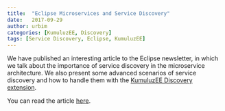 ```yaml
---
title:  "Eclipse Microservices and Service Discovery"
date:   2017-09-29
author: urbim
categories: [KumuluzEE, Discovery]
tags: [Service Discovery, Eclipse, KumuluzEE]
---
```


We have published an interesting article to the Eclipse newsletter, in which
we talk about the importance of service discovery in the microservice architecture.
We also present some advanced scenarios of service discovery and how to handle
them with the [KumuluzEE Discovery extension](https://github.com/kumuluz/kumuluzee-discovery).

<!--more-->

You can read the article [here](https://www.eclipse.org/community/eclipse_newsletter/2017/september/article5.php).
